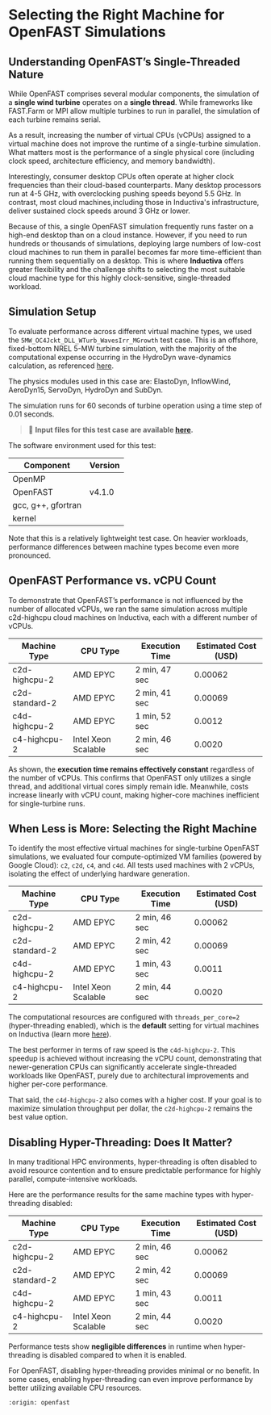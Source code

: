 # Selecting the Right Machine for OpenFAST Simulations

## Understanding OpenFAST’s Single-Threaded Nature
While OpenFAST comprises several modular components, the simulation of a **single wind turbine** operates on 
a **single thread**. While frameworks like FAST.Farm or MPI allow multiple turbines to run in parallel, the simulation 
of each turbine remains serial.

As a result, increasing the number of virtual CPUs (vCPUs) assigned to a virtual machine does not improve the 
runtime of a single-turbine simulation. What matters most is the performance of a single physical core (including 
clock speed, architecture efficiency, and memory bandwidth). 

Interestingly, consumer desktop CPUs often operate at higher clock frequencies than their cloud-based counterparts. 
Many desktop processors run at 4-5 GHz, with overclocking pushing speeds beyond 5.5 GHz. In contrast, most cloud 
machines,including those in Inductiva's infrastructure, deliver sustained clock speeds around 3 GHz or lower.

Because of this, a single OpenFAST simulation frequently runs faster on a high-end desktop than on a cloud instance. 
However, if you need to run hundreds or thousands of simulations, deploying large numbers of low-cost cloud machines to run them in parallel becomes far more time-efficient than running them sequentially on a desktop. This is where **Inductiva** offers greater flexibility and the challenge shifts to selecting the most suitable cloud machine type for this highly clock-sensitive, single-threaded workload.

## Simulation Setup
To evaluate performance across different virtual machine types, we used the `5MW_OC4Jckt_DLL_WTurb_WavesIrr_MGrowth` test case. 
This is an offshore, fixed-bottom NREL 5-MW turbine simulation, with the majority of the computational expense occurring in the HydroDyn wave-dynamics calculation, as referenced [here](https://github.com/OpenFAST/r-test/tree/v4.1.0/glue-codes/openfast/5MW_OC4Semi_WSt_WavesWN).

The physics modules used in this case are: ElastoDyn, InflowWind, AeroDyn15, ServoDyn, HydroDyn and SubDyn.

The simulation runs for 60 seconds of turbine operation using a time step of 0.01 seconds.

> 🔗 **Input files for this test case are available [here](https://github.com/OpenFAST/r-test/tree/v4.1.0/glue-codes/openfast/MW_OC4Jckt_DLL_WTurb_WavesIrr_MGrowth).**

The software environment used for this test:

| Component              | Version                               |
|------------------------|---------------------------------------|
| OpenMP                 |                                       |
| OpenFAST               | v4.1.0                                |
| gcc, g++, gfortran     |                                       |
| kernel                 |                                       |

Note that this is a relatively lightweight test case. On heavier workloads, performance differences between machine types become even more pronounced.

## OpenFAST Performance vs. vCPU Count
To demonstrate that OpenFAST’s performance is not influenced by the number of allocated vCPUs, we ran the same simulation across multiple c2d-highcpu cloud machines on Inductiva, each with a different number of vCPUs.

| Machine Type    | CPU Type             | Execution Time | Estimated Cost (USD) |
|-----------------|----------------------|----------------|---------------------|
| c2d-highcpu-2   | AMD EPYC             | 2 min, 47 sec  | 0.00062             |
| c2d-standard-2  | AMD EPYC             | 2 min, 41 sec  | 0.00069             |
| c4d-highcpu-2   | AMD EPYC             | 1 min, 52 sec  | 0.0012              |
| c4-highcpu-2    | Intel Xeon Scalable  | 2 min, 46 sec  | 0.0020              |


As shown, the **execution time remains effectively constant** regardless of the number of vCPUs. This confirms that OpenFAST only utilizes a single thread, and additional virtual cores simply remain idle. Meanwhile, costs increase linearly with vCPU count, making higher-core machines inefficient for single-turbine runs.

## When Less is More: Selecting the Right Machine
To identify the most effective virtual machines for single-turbine OpenFAST simulations, we evaluated four compute-optimized VM families (powered by Google Cloud): `c2`, `c2d`, `c4`, and `c4d`. All tests used machines with 2 vCPUs, isolating the effect of underlying hardware generation.

| Machine Type    | CPU Type             | Execution Time | Estimated Cost (USD) |
|-----------------|----------------------|----------------|---------------------|
| c2d-highcpu-2   | AMD EPYC             | 2 min, 46 sec  | 0.00062             |
| c2d-standard-2  | AMD EPYC             | 2 min, 42 sec  | 0.00069             |
| c4d-highcpu-2   | AMD EPYC             | 1 min, 43 sec  | 0.0011              |
| c4-highcpu-2    | Intel Xeon Scalable  | 2 min, 44 sec  | 0.0020              |

The computational resources are configured with `threads_per_core=2` (hyper-threading enabled), which is the **default** setting for virtual machines on Inductiva (learn more [here](https://inductiva.ai/guides/how-it-works/machines/hyperthreading)).

The best performer in terms of raw speed is the `c4d-highcpu-2`. This speedup is achieved without increasing the vCPU count, demonstrating that newer-generation CPUs can significantly accelerate single-threaded workloads like OpenFAST, purely due to architectural improvements and higher per-core performance.

That said, the `c4d-highcpu-2` also comes with a higher cost. If your goal is to maximize simulation throughput per dollar, the `c2d-highcpu-2` remains the best value option.

## Disabling Hyper-Threading: Does It Matter?
In many traditional HPC environments, hyper-threading is often disabled to avoid resource contention and to ensure predictable performance for highly parallel, compute-intensive workloads.

Here are the performance results for the same machine types with hyper-threading disabled:

| Machine Type    | CPU Type | Execution Time | Estimated Cost (USD) |
|-----------------|----------|----------------|---------------------|
| c2d-highcpu-2   | AMD EPYC      | 2 min, 46 sec  | 0.00062             |
| c2d-standard-2  | AMD EPYC   | 2 min, 42 sec  | 0.00069             |
| c4d-highcpu-2   | AMD EPYC     | 1 min, 43 sec  | 0.0011              |
| c4-highcpu-2    | Intel Xeon Scalable     | 2 min, 44 sec  | 0.0020              |

Performance tests show **negligible differences** in runtime when hyper-threading is disabled compared to when it is enabled.

For OpenFAST, disabling hyper-threading provides minimal or no benefit. In some cases, enabling hyper-threading can even improve performance by better utilizing available CPU resources.

```{banner_small}
:origin: openfast
```





